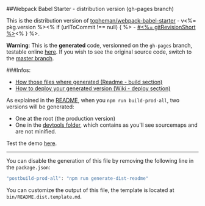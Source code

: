 ##Webpack Babel Starter - distribution version (gh-pages branch)

This is the distribution version of [topheman/webpack-babel-starter](https://github.com/topheman/webpack-babel-starter) - v<%= pkg.version %><% if (urlToCommit !== null) { %> - [#<%= gitRevisionShort %>](<%= urlToCommit %>)<% } %>.

**Warning**: This is the **generated** code, versionned on the `gh-pages` branch, testable online [here](https://topheman.github.io/webpack-babel-starter/). If you wish to see the original source code, switch to the [master branch](https://github.com/topheman/webpack-babel-starter).

###Infos:

* [How those files where generated (Readme - build section)](https://github.com/topheman/webpack-babel-starter#build)
* [How to deploy your generated version (Wiki - deploy section)](https://github.com/topheman/webpack-babel-starter/wiki#deploy)

As explained in the [README](https://github.com/topheman/webpack-babel-starter#build), when you `npm run build-prod-all`, two versions will be generated:

* One at the root (the production version)
* One in the [devtools folder](https://github.com/topheman/webpack-babel-starter/tree/gh-pages/devtools), which contains as you'll see sourcemaps and are not minified.

Test the demo [here](https://topheman.github.io/webpack-babel-starter/).

------

You can disable the generation of this file by removing the following line in the `package.json`:

```js
"postbuild-prod-all": "npm run generate-dist-readme"
```

You can customize the output of this file, the template is located at `bin/README.dist.template.md`.